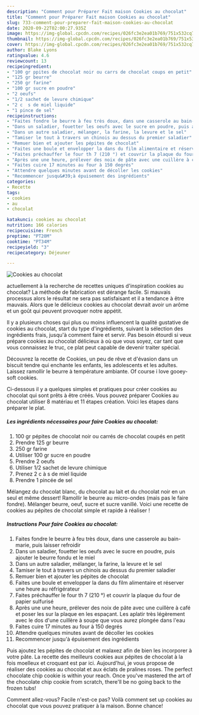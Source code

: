 ```yaml
---
description: "Comment pour Préparer Fait maison Cookies au chocolat"
title: "Comment pour Préparer Fait maison Cookies au chocolat"
slug: 733-comment-pour-preparer-fait-maison-cookies-au-chocolat
date: 2020-09-22T02:00:27.935Z
image: https://img-global.cpcdn.com/recipes/026fc3e2ea01b769/751x532cq70/cookies-au-chocolat-photo-principale-de-la-recette.jpg
thumbnail: https://img-global.cpcdn.com/recipes/026fc3e2ea01b769/751x532cq70/cookies-au-chocolat-photo-principale-de-la-recette.jpg
cover: https://img-global.cpcdn.com/recipes/026fc3e2ea01b769/751x532cq70/cookies-au-chocolat-photo-principale-de-la-recette.jpg
author: Blake Lyons
ratingvalue: 4.6
reviewcount: 13
recipeingredient:
- "100 gr ppites de chocolat noir ou carrs de chocolat coups en petit"
- "125 gr beurre"
- "250 gr farine"
- "100 gr sucre en poudre"
- "2 oeufs"
- "1/2 sachet de levure chimique"
- "2 c  s de miel liquide"
- "1 pince de sel"
recipeinstructions:
- "Faites fondre le beurre à feu très doux, dans une casserole au bain-marie, puis laisser refroidir"
- "Dans un saladier, fouetter les oeufs avec le sucre en poudre, puis ajouter le beurre fondu et le miel"
- "Dans un autre saladier, mélanger, la farine, la levure et le sel"
- "Tamiser le tout à travers un chinois au dessus du premier saladier"
- "Remuer bien et ajouter les pépites de chocolat"
- "Faites une boule et envelopper la dans du film alimentaire et réserver une heure au réfrigérateur"
- "Faites préchauffer le four th 7 (210 °) et couvrir la plaque du four de papier sulfurisé"
- "Après une une heure, prélever des noix de pâte avec une cuillère à café et poser les sur la plaque en les espaçant. Les aplatir très légèrement avec le dos d&#39;une cuillère à soupe que vous aurez plongée dans l&#39;eau"
- "Faites cuire 17 minutes au four à 150 degrés"
- "Attendre quelques minutes avant de décoller les cookies"
- "Recommencer jusqu&#39;à épuisement des ingrédients"
categories:
- Recette
tags:
- cookies
- au
- chocolat

katakunci: cookies au chocolat 
nutrition: 166 calories
recipecuisine: French
preptime: "PT20M"
cooktime: "PT34M"
recipeyield: "3"
recipecategory: Déjeuner

---
```



![Cookies au chocolat](https://img-global.cpcdn.com/recipes/026fc3e2ea01b769/751x532cq70/cookies-au-chocolat-photo-principale-de-la-recette.jpg)

actuellement à la recherche de recettes uniques d'inspiration cookies au chocolat? La méthode de fabrication est dérange facile. Si mauvais processus alors le résultat ne sera pas satisfaisant et il a tendance à être mauvais. Alors que le délicieux cookies au chocolat devrait avoir un arôme et un goût qui peuvent provoquer notre appétit.

Il y a plusieurs choses qui plus ou moins influencent la qualité gustative de cookies au chocolat, start du type d'ingrédients, suivant la sélection des ingrédients frais, jusqu'à comment faire et servir. Pas besoin étourdi si veux prépare cookies au chocolat délicieux à où que vous soyez, car tant que vous connaissez le truc, ce plat peut capable de devenir traiter spécial.

Découvrez la recette de Cookies, un peu de rêve et d&#39;évasion dans un biscuit tendre qui enchante les enfants, les adolescents et les adultes. Laissez ramollir le beurre à température ambiante. Of course i love gooey-soft cookies.


Ci-dessous il y a quelques simples et pratiques pour créer cookies au chocolat qui sont prêts à être créés. Vous pouvez préparer Cookies au chocolat utiliser 8 matériau et 11 étapes création. Voici les étapes dans préparer le plat.

<!--inarticleads1-->

##### Les ingrédients nécessaires pour faire Cookies au chocolat:

1.  100 gr pépites de chocolat noir ou carrés de chocolat coupés en petit
1. Prendre 125 gr beurre
1.  250 gr farine
1. Utiliser 100 gr sucre en poudre
1. Prendre 2 oeufs
1. Utiliser 1/2 sachet de levure chimique
1. Prenez 2 c à s de miel liquide
1. Prendre 1 pincée de sel


Mélangez du chocolat blanc, du chocolat au lait et du chocolat noir en un seul et même dessert! Ramollir le beurre au micro-ondes (mais pas le faire fondre). Mélanger beurre, oeuf, sucre et sucre vanillé. Voici une recette de cookies au pépites de chocolat simple et rapide à réaliser ! 

<!--inarticleads2-->

##### Instructions Pour faire Cookies au chocolat:

1. Faites fondre le beurre à feu très doux, dans une casserole au bain-marie, puis laisser refroidir
1. Dans un saladier, fouetter les oeufs avec le sucre en poudre, puis ajouter le beurre fondu et le miel
1. Dans un autre saladier, mélanger, la farine, la levure et le sel
1. Tamiser le tout à travers un chinois au dessus du premier saladier
1. Remuer bien et ajouter les pépites de chocolat
1. Faites une boule et envelopper la dans du film alimentaire et réserver une heure au réfrigérateur
1. Faites préchauffer le four th 7 (210 °) et couvrir la plaque du four de papier sulfurisé
1. Après une une heure, prélever des noix de pâte avec une cuillère à café et poser les sur la plaque en les espaçant. Les aplatir très légèrement avec le dos d&#39;une cuillère à soupe que vous aurez plongée dans l&#39;eau
1. Faites cuire 17 minutes au four à 150 degrés
1. Attendre quelques minutes avant de décoller les cookies
1. Recommencer jusqu&#39;à épuisement des ingrédients


Puis ajoutez les pépites de chocolat et malaxez afin de bien les incorporer à votre pâte. La recette des meilleurs cookies aux pépites de chocolat à la fois moelleux et croquant est par ici. Aujourd&#39;hui, je vous propose de réaliser des cookies au chocolat et aux éclats de pralines roses. The perfect chocolate chip cookie is within your reach. Once you&#39;ve mastered the art of the chocolate chip cookie from scratch, there&#39;ll be no going back to the frozen tubs! 


Comment allez-vous? Facile n'est-ce pas? Voilà comment set up cookies au chocolat que vous pouvez pratiquer à la maison. Bonne chance!
